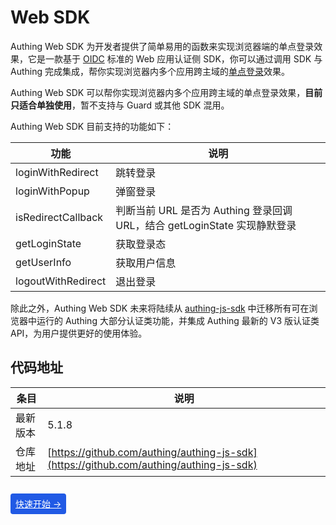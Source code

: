 # Web SDK

Authing Web SDK 为开发者提供了简单易用的函数来实现浏览器端的单点登录效果，它是一款基于 [OIDC](https://docs.authing.cn/v2/guides/federation/oidc.html) 标准的 Web 应用认证侧 SDK，你可以通过调用 SDK 与 Authing 完成集成，帮你实现浏览器内多个应用跨主域的[单点登录](https://docs.authing.cn/v2/guides/app-new/sso/)效果。

Authing Web SDK 可以帮你实现浏览器内多个应用跨主域的单点登录效果，**目前只适合单独使用**，暂不支持与 Guard 或其他 SDK 混用。

Authing Web SDK 目前支持的功能如下：

|功能|说明|
|----|----|
|loginWithRedirect|跳转登录|
|loginWithPopup|弹窗登录|
|isRedirectCallback|判断当前 URL 是否为 Authing 登录回调 URL，结合 getLoginState 实现静默登录|
|getLoginState|获取登录态|
|getUserInfo|获取用户信息|
|logoutWithRedirect|退出登录|

除此之外，Authing Web SDK 未来将陆续从 [authing-js-sdk](https://docs.authing.cn/v2/reference/sdk-for-node/authentication/) 中迁移所有可在浏览器中运行的 Authing 大部分认证类功能，并集成 Authing 最新的 V3 版认证类 API，为用户提供更好的使用体验。

## 代码地址

|条目|说明|
|-----|----|
|最新版本|5.1.8|
|仓库地址|[https://github.com/authing/authing-js-sdk](https://github.com/authing/authing-js-sdk)|

<br>

<span style="background-color: #215ae5; a:link:color:#FFF; padding:8px; border-radius: 4px;">
  <a href="./quick.html" style="color:#FFF;">快速开始 →</a>
</span>
